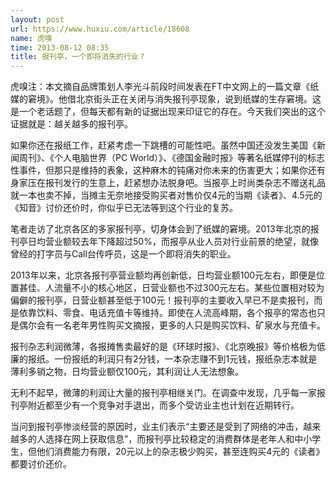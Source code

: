 ```yaml
---
layout: post
url: https://www.huxiu.com/article/18608
name: 虎嗅
time: 2013-08-12 08:35
title: 报刊亭，一个即将消失的行业？
---
```

虎嗅注：本文摘自品牌策划人李光斗前段时间发表在FT中文网上的一篇文章《纸媒的窘境》。他借北京街头正在关闭与消失报刊亭现象，说到纸媒的生存窘境。这是一个老话题了，但每天都有新的证据出现来印证它的存在。今天我们突出的这个证据就是：越关越多的报刊亭。

如果你还在报纸工作，赶紧考虑一下跳槽的可能性吧。虽然中国还没发生美国《新闻周刊》、《个人电脑世界（PC World）》、《德国金融时报》等著名纸媒停刊的标志性事件，但那只是维持的表象，这种麻木的钝痛对你未来的伤害更大；如果你还有身家压在报刊发行的生意上，赶紧想办法脱身吧。当报亭上时尚类杂志不赠送礼品就一本也卖不掉，当摊主无奈地接受购买者对售价仅4元的当期《读者》、4.5元的《知音》讨价还价时，你似乎已无法等到这个行业的复苏。

笔者走访了北京各区的多家报刊亭，切身体会到了纸媒的窘境。2013年北京的报刊亭日均营业额较去年下降超过50%，而报亭从业人员对行业前景的绝望，就像曾经的打字员与Call台传呼员，这是一个即将消失的职业。

2013年以来，北京各报刊亭营业额均再创新低，日均营业额100元左右，即便是位置甚佳、人流量不小的核心地区，日营业额也不过300元左右。某些位置相对较为偏僻的报刊亭，日营业额甚至低于100元！报刊亭的主要收入早已不是卖报刊，而是依靠饮料、零食、电话充值卡等维持。即使在人流高峰期，各个报亭的常态也只是偶尔会有一名老年男性购买文摘报，更多的人只是购买饮料、矿泉水与充值卡。

报刊杂志利润微薄，各报摊售卖最好的是《环球时报》、《北京晚报》等价格极为低廉的报纸。一份报纸的利润只有2分钱，一本杂志赚不到1元钱，报纸杂志本就是薄利多销之物，日均营业额仅100元，其利润让人无法想象。

无利不起早，微薄的利润让大量的报刊亭相继关门。在调查中发现，几乎每一家报刊亭附近都至少有一个竞争对手退出，而多个受访业主也计划在近期转行。

当问到报刊亭惨淡经营的原因时，业主们表示“主要还是受到了网络的冲击，越来越多的人选择在网上获取信息”，而报刊亭比较稳定的消费群体是老年人和中小学生，但他们消费能力有限，20元以上的杂志极少购买，甚至连购买4元的《读者》都要讨价还价。

